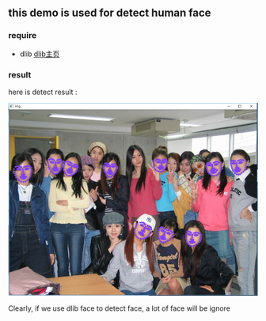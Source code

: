 ## this demo is used for detect human face

### require

* dlib [dlib主页](http://dlib.net/)

### result

here is detect result :

![](./data/result.jpg)

Clearly, if we use dlib face to detect face, a lot of face will be ignore

